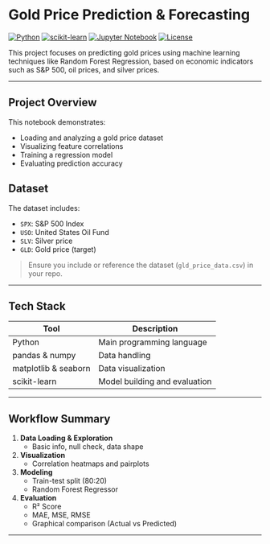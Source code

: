 # Gold Price Prediction & Forecasting

[![Python](https://img.shields.io/badge/Python-3.9+-blue?logo=python)](https://www.python.org/)
[![scikit-learn](https://img.shields.io/badge/scikit--learn-ML-orange?logo=scikit-learn)](https://scikit-learn.org/)
[![Jupyter Notebook](https://img.shields.io/badge/Jupyter-Notebook-orange?logo=Jupyter)](https://jupyter.org/)
[![License](https://img.shields.io/badge/License-MIT-green.svg)](LICENSE)

This project focuses on predicting gold prices using machine learning techniques like Random Forest Regression, based on economic indicators such as S&P 500, oil prices, and silver prices.

---

## Project Overview

This notebook demonstrates:
- Loading and analyzing a gold price dataset
- Visualizing feature correlations
- Training a regression model
- Evaluating prediction accuracy

## Dataset

The dataset includes:
- `SPX`: S&P 500 Index
- `USO`: United States Oil Fund
- `SLV`: Silver price
- `GLD`: Gold price (target)

> Ensure you include or reference the dataset (`gld_price_data.csv`) in your repo.

---

## Tech Stack

| Tool | Description |
|------|-------------|
| Python | Main programming language |
| pandas & numpy | Data handling |
| matplotlib & seaborn | Data visualization |
| scikit-learn | Model building and evaluation |

---

## Workflow Summary

1. **Data Loading & Exploration**
   - Basic info, null check, data shape
2. **Visualization**
   - Correlation heatmaps and pairplots
3. **Modeling**
   - Train-test split (80:20)
   - Random Forest Regressor
4. **Evaluation**
   - R² Score
   - MAE, MSE, RMSE
   - Graphical comparison (Actual vs Predicted)

---
